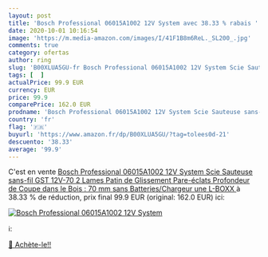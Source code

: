 ```yaml
---
layout: post
title: 'Bosch Professional 06015A1002 12V System avec 38.33 % rabais '
date: 2020-10-01 10:16:54
image: 'https://m.media-amazon.com/images/I/41F1B8m6ReL._SL200_.jpg'
comments: true
category: ofertas
author: ring
slug: 'B00XLUA5GU-fr Bosch Professional 06015A1002 12V System Scie Sauteuse...'
tags: [  ]
actualPrice: 99.9 EUR
currency: EUR
price: 99.9
comparePrice: 162.0 EUR
prodname: 'Bosch Professional 06015A1002 12V System Scie Sauteuse sans-fil GST 12V-70  2 Lames  Patin de Glissement  Pare-éclats  Profondeur de Coupe dans le Bois : 70 mm  sans Batteries/Chargeur  une L-BOXX '
country: 'fr'
flag: '🇫🇷'
buyurl: 'https://www.amazon.fr/dp/B00XLUA5GU/?tag=tolees0d-21'
descuento: '38.33'
average: '99.9'
---
```


C'est en vente [Bosch Professional 06015A1002 12V System Scie Sauteuse sans-fil GST 12V-70  2 Lames  Patin de Glissement  Pare-éclats  Profondeur de Coupe dans le Bois : 70 mm  sans Batteries/Chargeur  une L-BOXX ](https://www.amazon.fr/dp/B00XLUA5GU/?tag=tolees0d-21)  à  38.33 % de réduction, prix final  99.9 EUR (original: 162.0 EUR) ici:

[![Bosch Professional 06015A1002 12V System](https://m.media-amazon.com/images/I/41F1B8m6ReL._SL200_.jpg)](https://www.amazon.fr/dp/B00XLUA5GU/?tag=tolees0d-21)

ℹ️:


[🛒 Achète-le!!](https://www.amazon.fr/dp/B00XLUA5GU/?tag=tolees0d-21)
